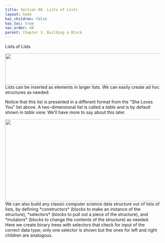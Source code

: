 ```yaml
---
title: Section 88. Lists of Lists
layout: home
has_children: false
has_toc: true
nav_order: 48
parent: Chapter 3. Building a Block
---
```


Lists of Lists

<img src="/snap-manual/assets/images/image538.png" style="width:565px; height:101px">
Lists can be inserted as elements in
larger lists. We can easily create ad hoc structures as needed:

Notice that this list is presented in a different format from the "She
Loves You" list above. A two-dimensional list is called a *table* and is
by default shown in *table view.* We'll have more to say about this
later.

<img src="/snap-manual/assets/images/image539.png" style="width:705px; height:267px">
We can also build any classic computer science data
structure out of lists of lists, by defining *constructors* (blocks to
make an instance of the structure), *selectors* (blocks to pull out a
piece of the structure), and *mutators* (blocks to change the contents
of the structure) as needed. Here we create binary trees with selectors
that check for input of the correct data type; only one selector is
shown but the ones for left and right children are analogous.

